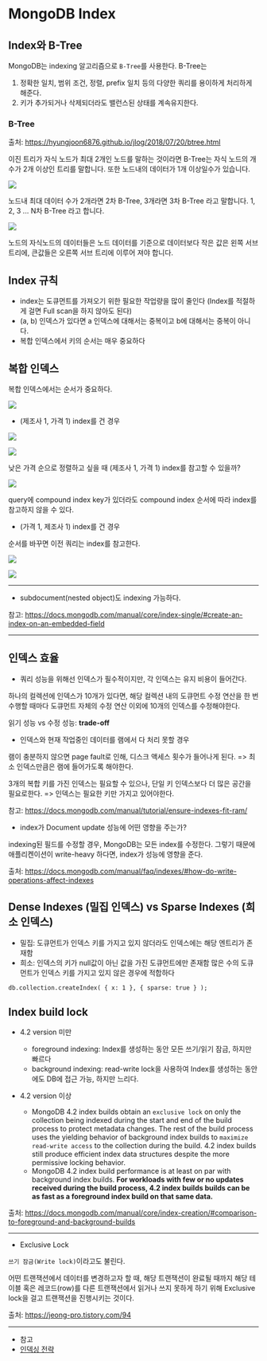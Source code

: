 # MongoDB Index

## Index와 B-Tree

MongoDB는 indexing 알고리즘으로 `B-Tree`를 사용한다.
B-Tree는 
1. 정확한 일치, 범위 조건, 정렬, prefix 일치 등의 다양한 쿼리를 용이하게 처리하게 해준다.
2. 키가 추가되거나 삭제되더라도 밸런스된 상태를 계속유지한다.

### B-Tree

출처: https://hyungjoon6876.github.io/jlog/2018/07/20/btree.html

이진 트리가 자식 노드가 최대 2개인 노드를 말하는 것이라면 B-Tree는 자식 노드의 개수가 2개 이상인 트리를 말합니다.
또한 노드내의 데이터가 1개 이상일수가 있습니다. 

![](./images/mongodb-index-01.png)

노드내 최대 데이터 수가 2개라면 2차 B-Tree, 3개라면 3차 B-Tree 라고 말합니다. 
1, 2, 3 ... N차 B-Tree 라고 합니다.

![](./images/mongodb-index-02.png)

노드의 자식노드의 데이터들은 노드 데이터를 기준으로
데이터보다 작은 값은 왼쪽 서브 트리에, 큰값들은 오른쪽 서브 트리에 이루어 져야 합니다.

## Index 규칙

- index는 도큐먼트를 가져오기 위한 필요한 작업량을 많이 줄인다
    (Index를 적절하게 걸면 Full scan을 하지 않아도 된다)
- (a, b) 인덱스가 있다면 a 인덱스에 대해서는 중복이고 b에 대해서는 중복이 아니다.
- 복합 인덱스에서 키의 순서는 매우 중요하다

## 복합 인덱스

복합 인덱스에서는 순서가 중요하다.

![](./images/mongodb-index-03.png)

- (제조사 1, 가격 1) index를 건 경우

![](./images/mongodb-index-04.png)

![](./images/mongodb-index-05.png)

낮은 가격 순으로 정렬하고 싶을 때 (제조사 1, 가격 1) index를 참고할 수 있을까?

![](./images/mongodb-index-06.png)

query에 compound index key가 있더라도 compound index 순서에 따라 index를 참고하지 않을 수 있다.

- (가격 1, 제조사 1) index를 건 경우

순서를 바꾸면 이전 쿼리는 index를 참고한다.

![](./images/mongodb-index-07.png)

![](./images/mongodb-index-08.png)

---

- subdocument(nested object)도 indexing 가능하다.

참고: https://docs.mongodb.com/manual/core/index-single/#create-an-index-on-an-embedded-field

---

## 인덱스 효율

- 쿼리 성능을 위해선 인덱스가 필수적이지만, 각 인덱스는 유지 비용이 들어간다.

하나의 컬렉션에 인덱스가 10개가 있다면, 해당 컬렉션 내의 도큐먼트 수정 연산을 한 번 수행할 때마다 도큐먼트 자체의 수정 연산 이외에 10개의 인덱스를 수정해야한다.

읽기 성능 vs 수정 성능: **trade-off**

- 인덱스와 현재 작업중인 데이터를 램에서 다 처리 못할 경우

램이 충분하지 않으면 page fault로 인해, 디스크 액세스 횟수가 들어나게 된다.
=> 최소 인덱스만큼은 램에 들어가도록 해야한다.

3개의 복합 키를 가진 인덱스는 필요할 수 있으나, 단일 키 인덱스보다 더 많은 공간을 필요로한다.
=> 인덱스는 필요한 키만 가지고 있어야한다.

참고: https://docs.mongodb.com/manual/tutorial/ensure-indexes-fit-ram/

- index가 Document update 성능에 어떤 영향을 주는가?

indexing된 필드를 수정할 경우, MongoDB는 모든 index를 수정한다.
그렇기 때문에 애플리켄이션이 write-heavy 하다면, index가 성능에 영향을 준다.

출처: https://docs.mongodb.com/manual/faq/indexes/#how-do-write-operations-affect-indexes

## Dense Indexes (밀집 인덱스) vs Sparse Indexes (희소 인덱스)

- 밀집: 도큐먼트가 인덱스 키를 가지고 있지 않더라도 인덱스에는 해당 엔트리가 존재함
- 희소: 인덱스의 키가 null값이 아닌 값을 가진 도큐먼트에만 존재함
  많은 수의 도큐먼트가 인덱스 키를 가지고 있지 않은 경우에 적합하다

```
db.collection.createIndex( { x: 1 }, { sparse: true } );
```

## Index build lock

- 4.2 version 미만
  - foreground indexing:
    Index를 생성하는 동안 모든 쓰기/읽기 잠금, 하지만 빠르다
  - background indexing:
    read-write lock을 사용하여 Index를 생성하는 동안에도 DB에 접근 가능, 하지만 느리다.

- 4.2 version 이상
  - MongoDB 4.2 index builds obtain an `exclusive lock` on only the collection being indexed during the start and end of the build process to protect metadata changes. The rest of the build process uses the yielding behavior of background index builds to `maximize read-write access` to the collection during the build. 4.2 index builds still produce efficient index data structures despite the more permissive locking behavior.
  - MongoDB 4.2 index build performance is at least on par with background index builds. **For workloads with few or no updates received during the build process, 4.2 index builds builds can be as fast as a foreground index build on that same data.**

출처: https://docs.mongodb.com/manual/core/index-creation/#comparison-to-foreground-and-background-builds

---

- Exclusive Lock

`쓰기 잠금(Write lock)`이라고도 불린다.

어떤 트랜잭션에서 데이터를 변경하고자 할 때,
해당 트랜잭션이 완료될 때까지 해당 테이블 혹은 레코드(row)를 다른 트랜잭션에서 읽거나 쓰지 못하게 하기 위해 Exclusive lock을 걸고 트랜잭션을 진행시키는 것이다.

출처: https://jeong-pro.tistory.com/94

---

- 참고
- [인덱싱 전략](https://docs.mongodb.com/manual/applications/indexes/)
